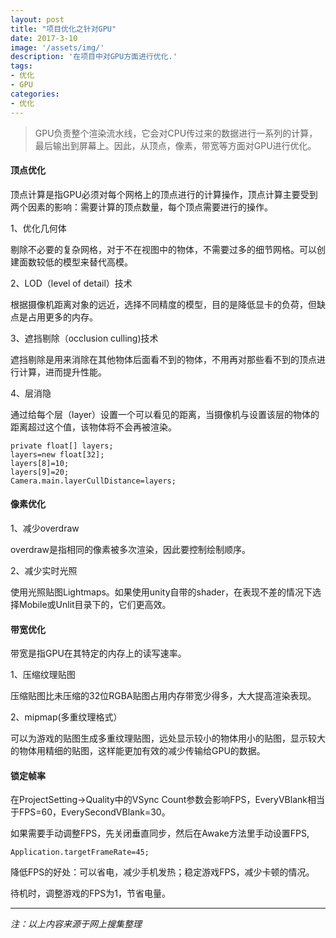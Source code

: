 ```yaml
---
layout: post
title: "项目优化之针对GPU"
date: 2017-3-10
image: '/assets/img/'
description: '在项目中对GPU方面进行优化.'
tags:
- 优化
- GPU
categories:
- 优化 
---
```


> GPU负责整个渲染流水线，它会对CPU传过来的数据进行一系列的计算，最后输出到屏幕上。因此，从顶点，像素，带宽等方面对GPU进行优化。

#### 顶点优化

顶点计算是指GPU必须对每个网格上的顶点进行的计算操作，顶点计算主要受到两个因素的影响：需要计算的顶点数量，每个顶点需要进行的操作。

1、优化几何体

剔除不必要的复杂网格，对于不在视图中的物体，不需要过多的细节网格。可以创建面数较低的模型来替代高模。

2、LOD（level of detail）技术

根据摄像机距离对象的远近，选择不同精度的模型，目的是降低显卡的负荷，但缺点是占用更多的内存。

3、遮挡剔除（occlusion culling)技术

遮挡剔除是用来消除在其他物体后面看不到的物体，不用再对那些看不到的顶点进行计算，进而提升性能。

4、层消隐

通过给每个层（layer）设置一个可以看见的距离，当摄像机与设置该层的物体的距离超过这个值，该物体将不会再被渲染。

    private float[] layers;
    layers=new float[32];
    layers[8]=10;
    layers[9]=20;
    Camera.main.layerCullDistance=layers;

#### 像素优化

1、减少overdraw

overdraw是指相同的像素被多次渲染，因此要控制绘制顺序。

2、减少实时光照

使用光照贴图Lightmaps。如果使用unity自带的shader，在表现不差的情况下选择Mobile或Unlit目录下的，它们更高效。


#### 带宽优化

带宽是指GPU在其特定的内存上的读写速率。

1、压缩纹理贴图

压缩贴图比未压缩的32位RGBA贴图占用内存带宽少得多，大大提高渲染表现。

2、mipmap(多重纹理格式）

可以为游戏的贴图生成多重纹理贴图，远处显示较小的物体用小的贴图，显示较大的物体用精细的贴图，这样能更加有效的减少传输给GPU的数据。

#### 锁定帧率
在ProjectSetting->Quality中的VSync Count参数会影响FPS，EveryVBlank相当于FPS=60，EverySecondVBlank=30。

如果需要手动调整FPS，先关闭垂直同步，然后在Awake方法里手动设置FPS,

    Application.targetFrameRate=45;
降低FPS的好处：可以省电，减少手机发热；稳定游戏FPS，减少卡顿的情况。

待机时，调整游戏的FPS为1，节省电量。

---
*注：以上内容来源于网上搜集整理*

